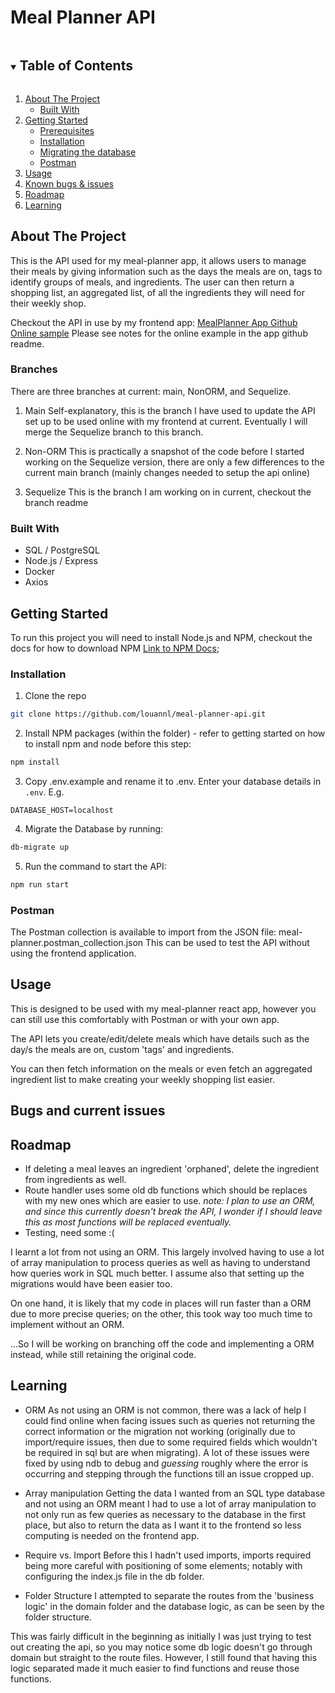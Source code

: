 # Meal Planner API
<!-- TABLE OF CONTENTS -->
<details open="open">
  <summary><h2 style="display: inline-block">Table of Contents</h2></summary>
  <ol>
    <li>
      <a href="#about-the-project">About The Project</a>
      <ul>
        <li><a href="#built-with">Built With</a></li>
      </ul>
    </li>
    <li>
      <a href="#getting-started">Getting Started</a>
      <ul>
        <li><a href="#prerequisites">Prerequisites</a></li>
        <li><a href="#installation">Installation</a></li>
        <li><a href="#migrating-the-database">Migrating the database</a></li>
        <li><a href="#postman">Postman</a></li>
      </ul>
    </li>
    <li><a href="#usage">Usage</a></li>
    <li><a href="#bugs-and-issues">Known bugs & issues</a></li>
    <li><a href="#roadmap">Roadmap</a></li>
    <li><a href="#learning">Learning</a></li>
  </ol>
</details>

<!-- ABOUT THE PROJECT -->
## About The Project
This is the API used for my meal-planner app, it allows users to manage their meals by giving information such as the days the meals are on, tags to identify groups of meals, and ingredients. The user can then return a shopping list, an aggregated list, of all the ingredients they will need for their weekly shop. 

Checkout the API in use by my frontend app: 
[MealPlanner App Github](https://github.com/louannl/meal-planner.git)
[Online sample](meal-planner.louannloizou.co.uk)
Please see notes for the online example in the app github readme.

### Branches
There are three branches at current: main, NonORM, and Sequelize. 
1. Main 
  Self-explanatory, this is the branch I have used to update the API set up to be used online with my frontend at current. Eventually I will merge the Sequelize branch to this branch. 

2. Non-ORM 
  This is practically a snapshot of the code before I started working on the Sequelize version, there are only a few differences to the current main branch (mainly changes needed to setup the api online)

3. Sequelize
   This is the branch I am working on in current, checkout the branch readme 

### Built With
- SQL / PostgreSQL
- Node.js / Express
- Docker
- Axios

<!-- GETTING STARTED -->
## Getting Started
To run this project you will need to install Node.js and NPM, checkout the docs for how to download NPM [Link to NPM Docs](https://docs.npmjs.com/downloading-and-installing-node-js-and-npm);

### Installation
1. Clone the repo
  ```sh
  git clone https://github.com/louannl/meal-planner-api.git
  ```
2. Install NPM packages (within the folder) - refer to getting started on how to install npm and node before this step:
  ```sh
  npm install
  ```
3. Copy .env.example and rename it to .env. Enter your database details in `.env`. E.g.
  ```
  DATABASE_HOST=localhost
  ```
4. Migrate the Database by running:
  ```sh
  db-migrate up
  ```
5. Run the command to start the API:
  ```sh
  npm run start
  ```

### Postman
The Postman collection is available to import from the JSON file: meal-planner.postman_collection.json
This can be used to test the API without using the frontend application.

<!-- USAGE EXAMPLES -->
## Usage
This is designed to be used with my meal-planner react app, however you can still use this comfortably with Postman or with your own app.

The API lets you create/edit/delete meals which have details such as the day/s the meals are on, custom 'tags' and ingredients. 

You can then fetch information on the meals or even fetch an aggregated ingredient list to make creating your weekly shopping list easier.

<!-- ROADMAP -->
## Bugs and current issues


## Roadmap
- If deleting a meal leaves an ingredient 'orphaned', delete the ingredient from ingredients as well.
- Route handler uses some old db functions which should be replaces with my new ones which are easier to use. *note: I plan to use an ORM, and since this currently doesn't break the API, I wonder if I should leave this as most functions will be replaced eventually.*
- Testing, need some :(

I learnt a lot from not using an ORM. This largely involved having to use a lot of array manipulation to process queries as well as having to understand how queries work in SQL much better. I assume also that setting up the migrations would have been easier too.

On one hand, it is likely that my code in places will run faster than a
ORM due to more precise queries; on the other, this took way too much time to implement without an ORM. 

...So I will be working on branching off the code and implementing a ORM instead, while still retaining the original code.

<!-- LEARNING -->
## Learning 
- ORM
As not using an ORM is not common, there was a lack of help I could find online when facing issues such as queries not returning the correct information or the migration not working (originally due to import/require issues, then due to some required fields which wouldn't be required in sql but are when migrating). A lot of these issues were fixed by using ndb to debug and *guessing* roughly where the error is occurring and stepping through the functions till an issue cropped up.

- Array manipulation
Getting the data I wanted from an SQL type database and not using an ORM meant I had to use a lot of array manipulation to not only run as few queries as necessary to the database in the first place, but also to return the data as I want it to the frontend so less computing is needed on the frontend app.

- Require vs. Import
Before this I hadn't used imports, imports required being more careful with positioning of some elements; notably with configuring the index.js file in the db folder.

- Folder Structure
I attempted to separate the routes from the 'business logic' in the domain folder and the database logic, as can be seen by the folder structure. 

This was fairly difficult in the beginning as initially I was just trying to test out creating the api, so you may notice some db logic doesn't go through domain but straight to the route files. However, I still found that having this logic separated made it much easier to find functions and reuse those functions. 